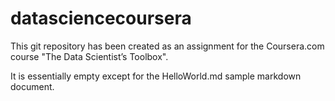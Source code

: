 datasciencecoursera
===================

This git repository has been created as an assignment for the 
Coursera.com course "The Data Scientist’s Toolbox".

It is essentially empty except for the HelloWorld.md 
sample markdown document.
